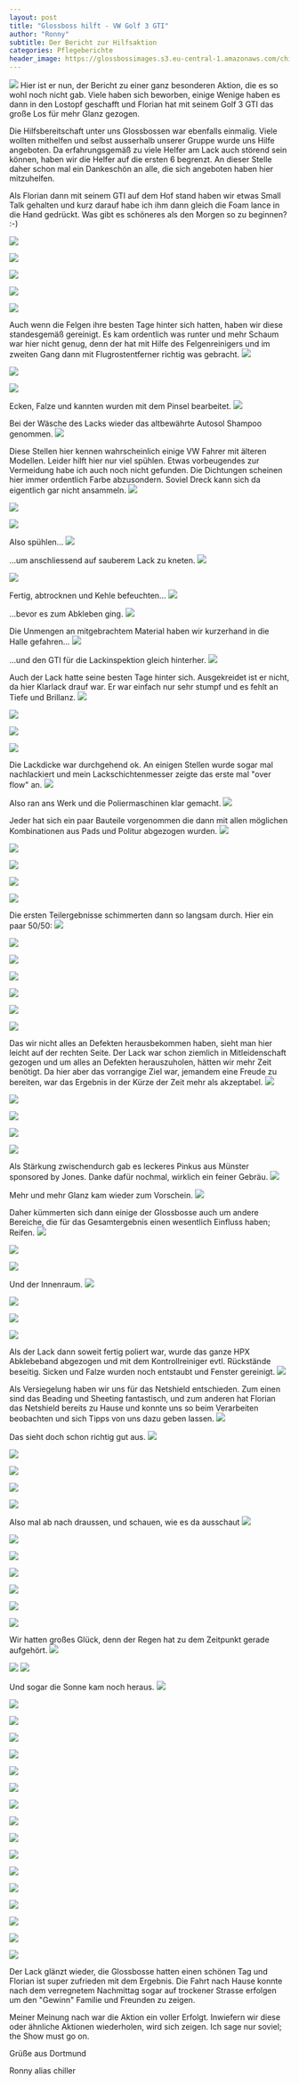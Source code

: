 ```yaml
---
layout: post
title: "Glossboss hilft - VW Golf 3 GTI"
author: "Ronny"
subtitle: Der Bericht zur Hilfsaktion
categories: Pflegeberichte
header_image: https://glossbossimages.s3.eu-central-1.amazonaws.com/chiller/Glossboss_hilft_Bericht/Golf3GTI24.jpg
---
```

![](https://glossbossimages.s3.eu-central-1.amazonaws.com/chiller/Glossboss_hilft_Bericht/glossbosshilft_banner.png)
Hier ist er nun, der Bericht zu einer ganz besonderen Aktion, die es so wohl noch nicht gab. Viele haben sich beworben, einige Wenige haben es dann in den Lostopf geschafft und Florian hat mit seinem Golf 3 GTI das große Los für mehr Glanz gezogen. 

Die Hilfsbereitschaft unter uns Glossbossen war ebenfalls einmalig.
Viele wollten mithelfen und selbst ausserhalb unserer Gruppe wurde uns Hilfe angeboten. Da erfahrungsgemäß zu viele Helfer am Lack auch störend sein können, haben wir die Helfer auf die ersten 6 begrenzt. An dieser Stelle daher schon mal ein Dankeschön an alle, die sich angeboten haben hier mitzuhelfen.

Als Florian dann mit seinem GTI auf dem Hof stand haben wir etwas Small Talk gehalten und kurz darauf habe ich ihm dann gleich die Foam lance in die Hand gedrückt. Was gibt es schöneres als den Morgen so zu beginnen? :-)

![](https://glossbossimages.s3.eu-central-1.amazonaws.com/chiller/Glossboss_hilft_Bericht/Golf3GTI01.jpg)


![](https://glossbossimages.s3.eu-central-1.amazonaws.com/chiller/Glossboss_hilft_Bericht/Golf3GTI02.jpg)


![](https://glossbossimages.s3.eu-central-1.amazonaws.com/chiller/Glossboss_hilft_Bericht/Golf3GTI03.jpg)


![](https://glossbossimages.s3.eu-central-1.amazonaws.com/chiller/Glossboss_hilft_Bericht/Golf3GTI04.jpg)


![](https://glossbossimages.s3.eu-central-1.amazonaws.com/chiller/Glossboss_hilft_Bericht/Golf3GTI05.jpg)


Auch wenn die Felgen ihre besten Tage hinter sich hatten, haben wir diese standesgemäß gereinigt. Es kam ordentlich was runter und mehr Schaum war hier nicht genug, denn der hat mit Hilfe des Felgenreinigers und im zweiten Gang dann mit Flugrostentferner richtig was gebracht.
![](https://glossbossimages.s3.eu-central-1.amazonaws.com/chiller/Glossboss_hilft_Bericht/Golf3GTI08.jpg)

![](https://glossbossimages.s3.eu-central-1.amazonaws.com/chiller/Glossboss_hilft_Bericht/JonesGolf3GTI02.jpg)

![](https://glossbossimages.s3.eu-central-1.amazonaws.com/chiller/Glossboss_hilft_Bericht/Golf3GTI09.jpg)

Ecken, Falze und kannten wurden mit dem Pinsel bearbeitet.
![](https://glossbossimages.s3.eu-central-1.amazonaws.com/chiller/Glossboss_hilft_Bericht/JonesGolf3GTI01.jpg)

Bei der Wäsche des Lacks wieder das altbewährte Autosol Shampoo genommen.
![](https://glossbossimages.s3.eu-central-1.amazonaws.com/chiller/Glossboss_hilft_Bericht/JonesGolf3GTI03.jpg)

Diese Stellen hier kennen wahrscheinlich einige VW Fahrer mit älteren Modellen. Leider hilft hier nur viel spühlen. Etwas vorbeugendes zur Vermeidung habe ich auch noch nicht gefunden. Die Dichtungen scheinen hier immer ordentlich Farbe abzusondern. Soviel Dreck kann sich da eigentlich gar nicht ansammeln.
![](https://glossbossimages.s3.eu-central-1.amazonaws.com/chiller/Glossboss_hilft_Bericht/JonesGolf3GTI04.jpg)

![](https://glossbossimages.s3.eu-central-1.amazonaws.com/chiller/Glossboss_hilft_Bericht/JonesGolf3GTI05.jpg)

![](https://glossbossimages.s3.eu-central-1.amazonaws.com/chiller/Glossboss_hilft_Bericht/JonesGolf3GTI07.jpg)

Also spühlen...
![](https://glossbossimages.s3.eu-central-1.amazonaws.com/chiller/Glossboss_hilft_Bericht/JonesGolf3GTI08.jpg)

...um anschliessend auf sauberem Lack zu kneten.
![](https://glossbossimages.s3.eu-central-1.amazonaws.com/chiller/Glossboss_hilft_Bericht/JonesGolf3GTI09.jpg)


![](https://glossbossimages.s3.eu-central-1.amazonaws.com/chiller/Glossboss_hilft_Bericht/JonesGolf3GTI10.jpg)

Fertig, abtrocknen und Kehle befeuchten...
![](https://glossbossimages.s3.eu-central-1.amazonaws.com/chiller/Glossboss_hilft_Bericht/JonesGolf3GTI11.jpg)

...bevor es zum Abkleben ging. 
![](https://glossbossimages.s3.eu-central-1.amazonaws.com/chiller/Glossboss_hilft_Bericht/JonesGolf3GTI14.jpg)

Die Unmengen an mitgebrachtem Material haben wir kurzerhand in die Halle gefahren...
![](https://glossbossimages.s3.eu-central-1.amazonaws.com/chiller/Glossboss_hilft_Bericht/JonesGolf3GTI13.jpg)

...und den GTI für die Lackinspektion gleich hinterher.
![](https://glossbossimages.s3.eu-central-1.amazonaws.com/chiller/Glossboss_hilft_Bericht/JonesGolf3GTI16.jpg)

Auch der Lack hatte seine besten Tage hinter sich. Ausgekreidet ist er nicht, da hier Klarlack drauf war. Er war einfach nur sehr stumpf und es fehlt an Tiefe und Brillanz.
![](https://glossbossimages.s3.eu-central-1.amazonaws.com/chiller/Glossboss_hilft_Bericht/JonesGolf3GTI17.jpg)


![](https://glossbossimages.s3.eu-central-1.amazonaws.com/chiller/Glossboss_hilft_Bericht/JonesGolf3GTI18.jpg)


![](https://glossbossimages.s3.eu-central-1.amazonaws.com/chiller/Glossboss_hilft_Bericht/JonesGolf3GTI19.jpg)


![](https://glossbossimages.s3.eu-central-1.amazonaws.com/chiller/Glossboss_hilft_Bericht/JonesGolf3GTI20.jpg)

Die Lackdicke war durchgehend ok. An einigen Stellen wurde sogar mal nachlackiert und mein Lackschichtenmesser zeigte das erste mal "over flow" an.
![](https://glossbossimages.s3.eu-central-1.amazonaws.com/chiller/Glossboss_hilft_Bericht/JonesGolf3GTI43.jpg)

Also ran ans Werk und die Poliermaschinen klar gemacht.
![](https://glossbossimages.s3.eu-central-1.amazonaws.com/chiller/Glossboss_hilft_Bericht/JonesGolf3GTI28.jpg)

Jeder hat sich ein paar Bauteile vorgenommen die dann mit allen möglichen Kombinationen aus Pads und Politur abgezogen wurden.
![](https://glossbossimages.s3.eu-central-1.amazonaws.com/chiller/Glossboss_hilft_Bericht/JonesGolf3GTI30.jpg)

![](https://glossbossimages.s3.eu-central-1.amazonaws.com/chiller/Glossboss_hilft_Bericht/JonesGolf3GTI32.jpg)

![](https://glossbossimages.s3.eu-central-1.amazonaws.com/chiller/Glossboss_hilft_Bericht/JonesGolf3GTI33.jpg)

![](https://glossbossimages.s3.eu-central-1.amazonaws.com/chiller/Glossboss_hilft_Bericht/JonesGolf3GTI35.jpg)

![](https://glossbossimages.s3.eu-central-1.amazonaws.com/chiller/Glossboss_hilft_Bericht/JonesGolf3GTI36.jpg)

Die ersten Teilergebnisse schimmerten dann so langsam durch. Hier ein paar 50/50:
![](https://glossbossimages.s3.eu-central-1.amazonaws.com/chiller/Glossboss_hilft_Bericht/Golf3GTI10.jpg)

![](https://glossbossimages.s3.eu-central-1.amazonaws.com/chiller/Glossboss_hilft_Bericht/Golf3GTI11.jpg)

![](https://glossbossimages.s3.eu-central-1.amazonaws.com/chiller/Glossboss_hilft_Bericht/Golf3GTI13.jpg)

![](https://glossbossimages.s3.eu-central-1.amazonaws.com/chiller/Glossboss_hilft_Bericht/JonesGolf3GTI24.jpg)

![](https://glossbossimages.s3.eu-central-1.amazonaws.com/chiller/Glossboss_hilft_Bericht/JonesGolf3GTI51.jpg)

![](https://glossbossimages.s3.eu-central-1.amazonaws.com/chiller/Glossboss_hilft_Bericht/JonesGolf3GTI25.jpg)

![](https://glossbossimages.s3.eu-central-1.amazonaws.com/chiller/Glossboss_hilft_Bericht/JonesGolf3GTI26.jpg)

Das wir nicht alles an Defekten herausbekommen haben, sieht man hier leicht auf der rechten Seite. Der Lack war schon ziemlich in Mitleidenschaft gezogen und um alles an Defekten herauszuholen, hätten wir mehr Zeit benötigt. Da hier aber das vorrangige Ziel war, jemandem eine Freude zu bereiten, war das Ergebnis in der Kürze der Zeit mehr als akzeptabel.
![](https://glossbossimages.s3.eu-central-1.amazonaws.com/chiller/Glossboss_hilft_Bericht/JonesGolf3GTI27.jpg)

![](https://glossbossimages.s3.eu-central-1.amazonaws.com/chiller/Glossboss_hilft_Bericht/JonesGolf3GTI39.jpg)

![](https://glossbossimages.s3.eu-central-1.amazonaws.com/chiller/Glossboss_hilft_Bericht/JonesGolf3GTI40.jpg)

![](https://glossbossimages.s3.eu-central-1.amazonaws.com/chiller/Glossboss_hilft_Bericht/JonesGolf3GTI41.jpg)

![](https://glossbossimages.s3.eu-central-1.amazonaws.com/chiller/Glossboss_hilft_Bericht/JonesGolf3GTI44.jpg)

Als Stärkung zwischendurch gab es leckeres Pinkus aus Münster sponsored by Jones. Danke dafür nochmal, wirklich ein feiner Gebräu.
![](https://glossbossimages.s3.eu-central-1.amazonaws.com/chiller/Glossboss_hilft_Bericht/JonesGolf3GTI45.jpg)

Mehr und mehr Glanz kam wieder zum Vorschein.
![](https://glossbossimages.s3.eu-central-1.amazonaws.com/chiller/Glossboss_hilft_Bericht/JonesGolf3GTI37.jpg)

Daher kümmerten sich dann einige der Glossbosse auch um andere Bereiche, die für das Gesamtergebnis einen wesentlich Einfluss haben; Reifen.
![](https://glossbossimages.s3.eu-central-1.amazonaws.com/chiller/Glossboss_hilft_Bericht/JonesGolf3GTI21.jpg)

![](https://glossbossimages.s3.eu-central-1.amazonaws.com/chiller/Glossboss_hilft_Bericht/JonesGolf3GTI22.jpg)

![](https://glossbossimages.s3.eu-central-1.amazonaws.com/chiller/Glossboss_hilft_Bericht/JonesGolf3GTI23.jpg)

Und der Innenraum.
![](https://glossbossimages.s3.eu-central-1.amazonaws.com/chiller/Glossboss_hilft_Bericht/JonesGolf3GTI46.jpg)

![](https://glossbossimages.s3.eu-central-1.amazonaws.com/chiller/Glossboss_hilft_Bericht/JonesGolf3GTI48.jpg)

![](https://glossbossimages.s3.eu-central-1.amazonaws.com/chiller/Glossboss_hilft_Bericht/JonesGolf3GTI50.jpg)

![](https://glossbossimages.s3.eu-central-1.amazonaws.com/chiller/Glossboss_hilft_Bericht/JonesGolf3GTI52.jpg)

Als der Lack dann soweit fertig poliert war, wurde das ganze HPX Abklebeband abgezogen und mit dem Kontrollreiniger evtl. Rückstände beseitig. Sicken und Falze wurden noch entstaubt und Fenster gereinigt.
![](https://glossbossimages.s3.eu-central-1.amazonaws.com/chiller/Glossboss_hilft_Bericht/Golf3GTI15.jpg)

Als Versiegelung haben wir uns für das Netshield entschieden. Zum einen sind das Beading und Sheeting fantastisch, und zum anderen hat Florian das Netshield bereits zu Hause und konnte uns so beim Verarbeiten beobachten und sich Tipps von uns dazu geben lassen.
![](https://glossbossimages.s3.eu-central-1.amazonaws.com/chiller/Glossboss_hilft_Bericht/Golf3GTI16.jpg)

Das sieht doch schon richtig gut aus.
![](https://glossbossimages.s3.eu-central-1.amazonaws.com/chiller/Glossboss_hilft_Bericht/Golf3GTI17.jpg)

![](https://glossbossimages.s3.eu-central-1.amazonaws.com/chiller/Glossboss_hilft_Bericht/Golf3GTI18.jpg)

![](https://glossbossimages.s3.eu-central-1.amazonaws.com/chiller/Glossboss_hilft_Bericht/Golf3GTI19.jpg)

![](https://glossbossimages.s3.eu-central-1.amazonaws.com/chiller/Glossboss_hilft_Bericht/Golf3GTI21.jpg)

![](https://glossbossimages.s3.eu-central-1.amazonaws.com/chiller/Glossboss_hilft_Bericht/Golf3GTI22.jpg)

Also mal ab nach draussen, und schauen, wie es da ausschaut
![](https://glossbossimages.s3.eu-central-1.amazonaws.com/chiller/Glossboss_hilft_Bericht/Golf3GTI23.jpg)

![](https://glossbossimages.s3.eu-central-1.amazonaws.com/chiller/Glossboss_hilft_Bericht/Golf3GTI24.jpg)

![](https://glossbossimages.s3.eu-central-1.amazonaws.com/chiller/Glossboss_hilft_Bericht/JonesGolf3GTI58.jpg)

![](https://glossbossimages.s3.eu-central-1.amazonaws.com/chiller/Glossboss_hilft_Bericht/JonesGolf3GTI59.jpg)

![](https://glossbossimages.s3.eu-central-1.amazonaws.com/chiller/Glossboss_hilft_Bericht/JonesGolf3GTI60.jpg)

![](https://glossbossimages.s3.eu-central-1.amazonaws.com/chiller/Glossboss_hilft_Bericht/JonesGolf3GTI61.jpg)

![](https://glossbossimages.s3.eu-central-1.amazonaws.com/chiller/Glossboss_hilft_Bericht/JonesGolf3GTI62.jpg)

Wir hatten großes Glück, denn der Regen hat zu dem Zeitpunkt gerade aufgehört.
![](https://glossbossimages.s3.eu-central-1.amazonaws.com/chiller/Glossboss_hilft_Bericht/JonesGolf3GTI63.jpg)

![](https://glossbossimages.s3.eu-central-1.amazonaws.com/chiller/Glossboss_hilft_Bericht/JonesGolf3GTI64.jpg)
![](https://glossbossimages.s3.eu-central-1.amazonaws.com/chiller/Glossboss_hilft_Bericht/Golf3GTI25.jpg)

Und sogar die Sonne kam noch heraus.
![](https://glossbossimages.s3.eu-central-1.amazonaws.com/chiller/Glossboss_hilft_Bericht/Golf3GTI26.jpg)

![](https://glossbossimages.s3.eu-central-1.amazonaws.com/chiller/Glossboss_hilft_Bericht/JonesGolf3GTI65.jpg)

![](https://glossbossimages.s3.eu-central-1.amazonaws.com/chiller/Glossboss_hilft_Bericht/JonesGolf3GTI66.jpg)

![](https://glossbossimages.s3.eu-central-1.amazonaws.com/chiller/Glossboss_hilft_Bericht/JonesGolf3GTI67.jpg)

![](https://glossbossimages.s3.eu-central-1.amazonaws.com/chiller/Glossboss_hilft_Bericht/JonesGolf3GTI68.jpg)

![](https://glossbossimages.s3.eu-central-1.amazonaws.com/chiller/Glossboss_hilft_Bericht/JonesGolf3GTI69.jpg)

![](https://glossbossimages.s3.eu-central-1.amazonaws.com/chiller/Glossboss_hilft_Bericht/Golf3GTI27.jpg)

![](https://glossbossimages.s3.eu-central-1.amazonaws.com/chiller/Glossboss_hilft_Bericht/Golf3GTI28.jpg)

![](https://glossbossimages.s3.eu-central-1.amazonaws.com/chiller/Glossboss_hilft_Bericht/Golf3GTI29.jpg)

![](https://glossbossimages.s3.eu-central-1.amazonaws.com/chiller/Glossboss_hilft_Bericht/Golf3GTI30.jpg)

![](https://glossbossimages.s3.eu-central-1.amazonaws.com/chiller/Glossboss_hilft_Bericht/JonesGolf3GTI70.jpg)

![](https://glossbossimages.s3.eu-central-1.amazonaws.com/chiller/Glossboss_hilft_Bericht/JonesGolf3GTI71.jpg)

![](https://glossbossimages.s3.eu-central-1.amazonaws.com/chiller/Glossboss_hilft_Bericht/JonesGolf3GTI73.jpg)

![](https://glossbossimages.s3.eu-central-1.amazonaws.com/chiller/Glossboss_hilft_Bericht/JonesGolf3GTI74.jpg)

![](https://glossbossimages.s3.eu-central-1.amazonaws.com/chiller/Glossboss_hilft_Bericht/JonesGolf3GTI75.jpg)

![](https://glossbossimages.s3.eu-central-1.amazonaws.com/chiller/Glossboss_hilft_Bericht/Golf3GTI31.jpg)

![](https://glossbossimages.s3.eu-central-1.amazonaws.com/chiller/Glossboss_hilft_Bericht/JonesGolf3GTI77.jpg)

Der Lack glänzt wieder, die Glossbosse hatten einen schönen Tag und Florian ist super zufrieden mit dem Ergebnis. Die Fahrt nach Hause konnte nach dem verregnetem Nachmittag sogar auf trockener Strasse erfolgen um den "Gewinn" Familie und Freunden zu zeigen. 

Meiner Meinung nach war die Aktion ein voller Erfolgt. Inwiefern wir diese oder ähnliche Aktionen wiederholen, wird sich zeigen. Ich sage nur soviel; the Show must go on.


Grüße aus Dortmund

Ronny alias chiller
